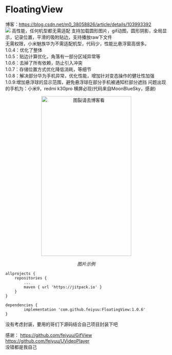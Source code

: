 # FloatingView
博客：https://blog.csdn.net/m0_38058826/article/details/103993392  
 [![](https://jitpack.io/v/feiyuu/FloatingView.svg)](https://jitpack.io/#feiyuu/FloatingView) 高性能，任何机型都无需适配
支持加载圆形图片，gif动图，圆形阴影，全局显示，记录位置，平滑的吸附贴边，支持播放raw下文件  
无需权限，小米魅族华为不需适配机型，代码少，性能比悬浮窗高很多。  
1.0.4：优化了整体  
1.0.5：贴边计算优化，角落有一部分区域异常等  
1.0.6：去掉了所有依赖，防止引入冲突  
1.0.7：存储位置方式优化降低消耗，等细节  
1.0.8：解决部分华为手机异常，优化性能，增加针对变态操作的健壮性加强  
1.0.9:增加悬浮球的显示范围，避免悬浮球在部分手机被通知栏部分遮挡
问题出现的手机为：小米9，redmi k30pro
横屏必现(代码来自MoonBlueSky，感谢)

<p align="center">
	<img src="https://github.com/feiyuu/FloatingView/blob/master/untitled1.gif" alt="图裂请去博客看"  width="280" height="498">
	<p align="center">
		<em>图片示例</em>
	</p>
</p>

	allprojects {
		repositories {
			...
			maven { url 'https://jitpack.io' }
		}
	}

	dependencies {
	        implementation 'com.github.feiyuu:FloatingView:1.0.6'
	}
没有考虑封装，要用的哥们下源码结合自己项目封装下吧

感谢：
https://github.com/feiyuu/GifView  
https://github.com/feiyuu/UVideoPlayer  
没错都是我自己
